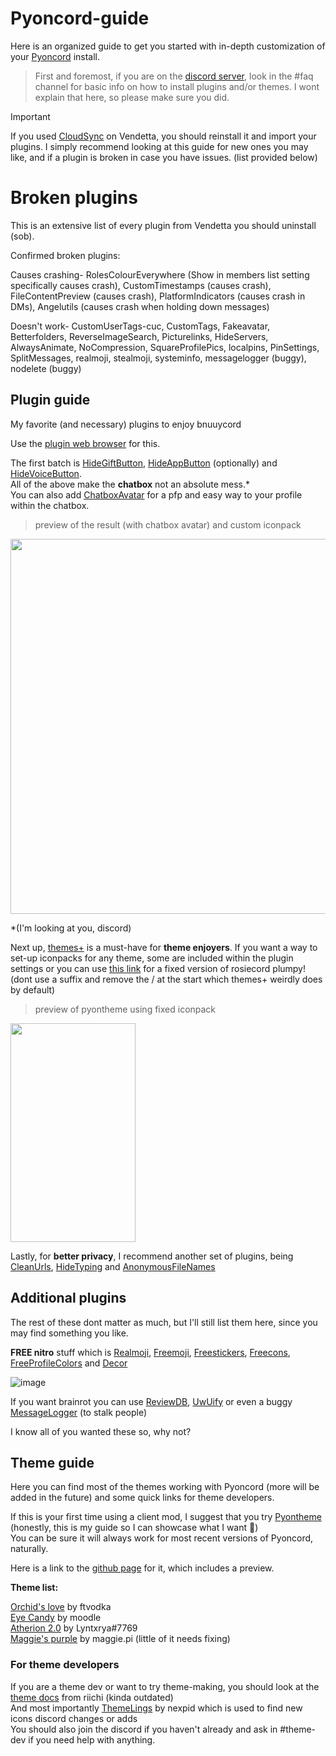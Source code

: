 # Pyoncord-guide
Here is an organized guide to get you started with in-depth customization of your [Pyoncord](https://github.com/pyoncord/Bunny) install.

> First and foremost, if you are on the [discord server](https://discord.gg/pyoncord), look in the #faq channel for basic info on how to install plugins and/or themes. I wont explain that here, so please make sure you did.

> [!IMPORTANT]
> If you used [CloudSync](https://vd-plugins.github.io/proxy/vendetta.nexpid.xyz/cloud-sync/) on Vendetta, you should reinstall it and import your plugins. I simply recommend looking at this guide for new ones you may like, and if a plugin is broken in case you have issues. (list provided below)

# Broken plugins
This is an extensive list of every plugin from Vendetta you should uninstall (sob).

Confirmed broken plugins:


Causes crashing-
RolesColourEverywhere (Show in members list setting specifically causes crash), CustomTimestamps (causes crash), FileContentPreview (causes crash), PlatformIndicators (causes crash in DMs), Angelutils (causes crash when holding down messages)

Doesn't work-
CustomUserTags-cuc, CustomTags, Fakeavatar, Betterfolders, ReverseImageSearch, Picturelinks, HideServers, AlwaysAnimate, NoCompression, SquareProfilePics, localpins, PinSettings, SplitMessages, realmoji, stealmoji, systeminfo, messagelogger (buggy), nodelete (buggy) <br>
## Plugin guide

My favorite (and necessary) plugins to enjoy bnuuycord

Use the [plugin web browser](https://vd-plugins.github.io/web/#) for this. 

The first batch is [HideGiftButton](https://vd-plugins.github.io/proxy/amsyarasyiq.github.io/letup/HideGiftButton/), [HideAppButton](https://rico040.github.io/bunny-plugins/hideappbutton/) (optionally) and [HideVoiceButton](https://aliernfrog.github.io/vd-plugins/HideVoiceButton/). <br>
All of the above make the **chatbox** not an absolute mess.* <br>
You can also add [ChatboxAvatar](https://vd-plugins.github.io/proxy/cynosphere.github.io/VendettaPlugins/ChatboxAvatar/) for a pfp and easy way to your profile within the chatbox.

> preview of the result (with chatbox avatar) and custom iconpack

<img src="https://github.com/rennpy/pyonguide/assets/158360149/f610bc0b-6183-453e-b1b8-6be19c0a4a29" width="600">

*(I'm looking at you, discord) 

Next up, [themes+](https://vd-plugins.github.io/proxy/fres621.github.io/vendetta-plugins/BetterSearch/) is a must-have for **theme enjoyers**. If you want a way to set-up iconpacks for any theme, some are included within the plugin settings or you can use [this link](https://raw.githubusercontent.com/rairof/discord-iconpacks/master/Packs/Plumpy/) for a fixed version of rosiecord plumpy! (dont use a suffix and remove the / at the start which themes+ weirdly does by default)

> preview of pyontheme using fixed iconpack

<img src="https://github.com/rennpy/pyonguide/assets/158360149/62a13fd6-0e66-429c-8c5b-9da65635c1a6" width="200" height="350"> <br>

Lastly, for **better privacy**, I recommend another set of plugins, being [CleanUrls](https://vd-plugins.github.io/proxy/vendetta.nexpid.xyz/clean-urls/), [HideTyping](https://vd-plugins.github.io/proxy/redstonekasi.github.io/vendetta-plugins/no-typing/) and [AnonymousFileNames](https://vd-plugins.github.io/proxy/maisymoe.github.io/strife/AnonymousFileNames/)

## Additional plugins

The rest of these dont matter as much, but I'll still list them here, since you may find something you like.

**FREE nitro** stuff which is [Realmoji](https://vd-plugins.github.io/proxy/redstonekasi.github.io/vendetta-plugins/realmoji/), [Freemoji](https://vd-plugins.github.io/proxy/maisymoe.github.io/strife/Freemoji/), [Freestickers](https://vd-plugins.github.io/proxy/aliernfrog.github.io/vd-plugins/FreeStickers/), [Freecons](https://vd-plugins.github.io/proxy/dziurwa14.github.io/vendetta-plugins/Freecons/), [FreeProfileColors](https://vd-plugins.github.io/proxy/twnlink.github.io/vendetta-plugins/FreeProfileColors/) and [Decor](https://vd-plugins.github.io/proxy/decor-discord.github.io/vendetta-plugin/)

![image](https://github.com/rennpy/pyonguide/assets/158360149/f21f4185-6fb0-4324-bff4-852bb72a66aa)

If you want brainrot you can use [ReviewDB](https://janisslsm.github.io/vdplugins/ReviewDB/), [UwUify](https://vd-plugins.github.io/proxy/exhq.github.io/vendetta/uwuify/) or even a buggy [MessageLogger](https://angelix1.github.io/VP/message_logger/) (to stalk people)

I know all of you wanted these so, why not?

## Theme guide 

Here you can find most of the themes working with Pyoncord (more will be added in the future) and some quick links for theme developers.

If this is your first time using a client mod, I suggest that you try [Pyontheme](https://raw.githubusercontent.com/rennpy/pyontheme/main/pyontheme.json) (honestly, this is my guide so I can showcase what I want 🚎) <br>
You can be sure it will always work for most recent versions of Pyoncord, naturally.

Here is a link to the [github page](https://github.com/rennpy/pyontheme) for it, which includes a preview.

**Theme list:**

[Orchid's love](https://raw.githubusercontent.com/VodkaXMartini/VendettaTheme/main/Orchid.json) by ftvodka <br>
[Eye Candy](https://raw.githubusercontent.com/Quinxxxx/Discord-themes/main/Vendetta/Eye_candy.json) by moodle <br>
[Atherion 2.0](https://raw.githubusercontent.com/LYNK-INCUU/Cosmicka/main/Aetherion-Vendetta.json) by Lyntxrya#7769 <br>
[Maggie's purple](https://raw.githubusercontent.com/maggster165/vendettathemes/main/maggiespurple.json) by maggie.pi (little of it needs fixing)

### For theme developers

If you are a theme dev or want to try theme-making, you should look at the [theme docs](https://docs.riichi.tech/) from riichi (kinda outdated) <br>
And most importantly [ThemeLings](https://github.com/nexpid/Themelings) by nexpid which is used to find new icons discord changes or adds <br>
You should also join the discord if you haven't already and ask in #theme-dev if you need help with anything.




